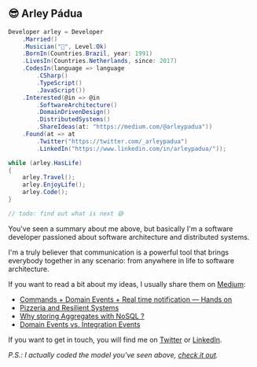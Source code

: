 ## 😎 Arley Pádua

```csharp
Developer arley = Developer
    .Married()
    .Musician("🎷", Level.Ok)
    .BornIn(Countries.Brazil, year: 1991)
    .LivesIn(Countries.Netherlands, since: 2017)
    .CodesIn(language => language
        .CSharp()
        .TypeScript()
        .JavaScript())
    .Interested(@in => @in
        .SoftwareArchitecture()
        .DomainDrivenDesign()
        .DistributedSystems()
        .ShareIdeas(at: "https://medium.com/@arleypadua"))
    .Found(at => at
        .Twitter("https://twitter.com/_arleypadua")
        .LinkedIn("https://www.linkedin.com/in/arleypadua/"));

while (arley.HasLife)
{
    arley.Travel();
    arley.EnjoyLife();
    arley.Code();
}

// todo: find out what is next 😅

```

You've seen a summary about me above, but basically I'm a software developer passioned about software architecture and distributed systems.

I'm a truly believer that communication is a powerful tool that brings everybody together in any scenario: from anywhere in life to software architecture.

If you want to read a bit about my ideas, I usually share them on [Medium](https://medium.com/@arleypadua):

- [Commands + Domain Events + Real time notification — Hands on](https://medium.com/@arleypadua/commands-domain-events-real-time-notification-hands-on-6694d9868056)
- [Pizzeria and Resilient Systems](https://medium.com/@arleypadua/pizzeria-and-resilient-systems-77dd0c9ed635)
- [Why storing Aggregates with NoSQL ?](https://medium.com/@arleypadua/why-keeping-aggregates-with-nosql-9e1d9f9920f2)
- [Domain Events vs. Integration Events](https://medium.com/@arleypadua/domain-events-vs-integration-events-5eb29a34fdbc)

If you want to get in touch, you will find me on [Twitter](https://twitter.com/_arleypadua) or [LinkedIn](https://www.linkedin.com/in/arleypadua/).

_P.S.: I actually coded the model you've seen above, [check it out](https://github.com/arleypadua/arleypadua)._